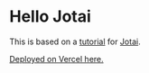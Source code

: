# Hello Jotai

This is based on a [tutorial](https://tutorial.jotai.org/quick-start/intron) for [Jotai](https://jotai.org/).

[Deployed on Vercel here.](https://hello-jotai.vercel.app/)
